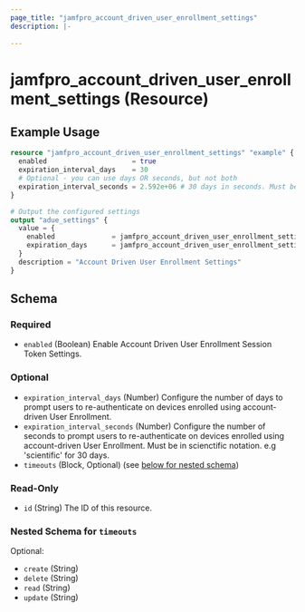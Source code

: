 ```yaml
---
page_title: "jamfpro_account_driven_user_enrollment_settings"
description: |-
  
---
```


# jamfpro_account_driven_user_enrollment_settings (Resource)


## Example Usage
```terraform
resource "jamfpro_account_driven_user_enrollment_settings" "example" {
  enabled                     = true
  expiration_interval_days    = 30
  # Optional - you can use days OR seconds, but not both
  expiration_interval_seconds = 2.592e+06 # 30 days in seconds. Must be in scienctific notation
}

# Output the configured settings
output "adue_settings" {
  value = {
    enabled              = jamfpro_account_driven_user_enrollment_settings.example.enabled
    expiration_days      = jamfpro_account_driven_user_enrollment_settings.example.expiration_interval_days
  }
  description = "Account Driven User Enrollment Settings"
}
```

<!-- schema generated by tfplugindocs -->
## Schema

### Required

- `enabled` (Boolean) Enable Account Driven User Enrollment Session Token Settings.

### Optional

- `expiration_interval_days` (Number) Configure the number of days to prompt users to re-authenticate on devices enrolled using account-driven User Enrollment.
- `expiration_interval_seconds` (Number) Configure the number of seconds to prompt users to re-authenticate on devices enrolled using account-driven User Enrollment. Must be in scienctific notation. e.g 'scientific' for 30 days.
- `timeouts` (Block, Optional) (see [below for nested schema](#nestedblock--timeouts))

### Read-Only

- `id` (String) The ID of this resource.

<a id="nestedblock--timeouts"></a>
### Nested Schema for `timeouts`

Optional:

- `create` (String)
- `delete` (String)
- `read` (String)
- `update` (String)